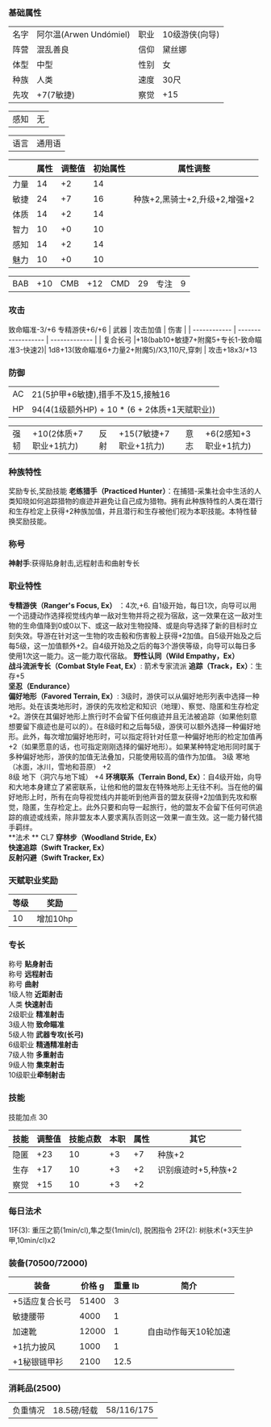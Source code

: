 ### 基础属性

<table>
  <tr>
      <td>名字</td>
      <td>阿尔温(Arwen Undómiel)</td>
      <td>职业</td>
      <td>10级游侠(向导)</td>
  </tr>
  <tr>
      <td>阵营</td>
      <td>混乱善良</td>
      <td>信仰</td>
      <td>黛丝娜</td>
  </tr>
  <tr>
      <td>体型</td>
      <td>中型</td>
      <td>性别</td>
      <td>女</td>
  </tr>
  <tr>
      <td>种族</td>
      <td>人类</td>
      <td>速度</td>
      <td>30尺</td>
  </tr>
  <tr>
      <td>先攻</td>
      <td>+7(7敏捷)</td>
      <td>察觉</td>
      <td>+15</td>
  </tr>
</table>
<table>
  <tr>
      <td>感知</td>
      <td>无</td>
  </tr>
</table>
<table>
    <tr>
        <td>语言</td>
        <td>通用语</td>
    </tr>
</table>

|      | 属性 | 调整值 | 初始属性 | 属性调整 |
| ---- | ---- | ------ | -------- | -------- |
| 力量 | 14   | +2     | 14       |			 |
| 敏捷 | 24   | +7     | 16       |种族+2,黑骑士+2,升级+2,增强+2|
| 体质 | 14   | +2     | 14       |      	 |
| 智力 | 10   | +0     | 10       |      	 |
| 感知 | 14   | +2     | 14       |      	 |
| 魅力 | 10   | +0     | 10       |      	 |

<table>
    <tr>
        <td>BAB</td>
        <td>+10</td>
	    <td>CMB</td>
        <td>+12</td>
		<td>CMD</td>
        <td>29</td>
        <td>专注</td>
        <td>9</td>
    </tr>
</table>

### 攻击
致命瞄准-3/+6
专精游侠+6/+6
| 武器         	| 攻击加值              					| 伤害             		|
| ------------ 	| ------------------    					| -------------    		|
| 复合长弓		|+18(bab10+敏捷7+附魔5+专长1-致命瞄准3-快速2)| 1d8+13(致命瞄准6+力量2+附魔5)/X3,110尺,穿刺	|
攻击+18x3/+13

### 防御

<table>
    <tr>
        <td>AC</td>
        <td>21(5护甲+6敏捷),措手不及15,接触16</td>
    </tr>
    <tr>
        <td>HP</td>
        <td>94(4(1级额外HP) + 10 * (6 + 2体质+1天赋职业))</td>
    </tr>
</table>
<table>
    <tr>
        <td>强韧</td>
        <td>+10(2体质+7职业+1抗力)</td>
	    <td>反射</td>
        <td>+15(7敏捷+7职业+1抗力)</td>
	    <td>意志</td>
        <td>+6(2感知+3职业+1抗力)</td>
    </tr>
</table>

### 种族特性

奖励专长,奖励技能 
**老练猎手（Practiced Hunter）**：在捕猎-采集社会中生活的人类知晓如何追踪猎物的痕迹并避免让自己成为猎物。拥有此种族特性的人类在潜行和生存检定上获得+2种族加值，并且潜行和生存被他们视为本职技能。本特性替换奖励技能。   
  
### 称号
  
**神射手**:获得贴身射击,远程射击和曲射专长  
  
### 职业特性
  
**专精游侠（Ranger's Focus, Ex）** ：4次,+6. 自1级开始，每日1次，向导可以用一个迅捷动作选择视觉线内单一敌对生物并将之视为宿敌，这一效果在这一敌对生物的生命值降到0或0以下、或这一敌对生物投降、或是向导选择了新的目标时立刻失效。导游在针对这一生物的攻击骰和伤害骰上获得+2加值。自5级开始及之后每5级，这一加值额外+2。自4级开始及之后的每3个游侠等级，向导可以每日多使用1次这一能力。这一能力取代宿敌。
**野性认同（Wild Empathy，Ex）**    
**战斗流派专长（Combat Style Feat, Ex）**: 箭术专家流派
**追踪（Track，Ex）**：生存+5  
**坚忍（Endurance）**  
**偏好地形（Favored Terrain, Ex）**:  3级时，游侠可以从偏好地形列表中选择一种地形。处在该类地形时，游侠的先攻检定和知识（地理）、察觉、隐匿和生存检定+2。游侠在其偏好地形上旅行时不会留下任何痕迹并且无法被追踪（如果他刻意想要留下痕迹也是可以的）。在8级时和之后每5级，游侠可以额外选择一种偏好地形。此外，每次增加偏好地形时，可以指定将针对任意一种偏好地形的检定加值再+2（如果愿意的话，也可指定刚刚选择的偏好地形）。如果某种特定地形同时属于多种偏好地形，游侠的加值无法叠加，只能使用较高的值作为加值。
3级 寒地（冰面，冰川，雪地和苔原） 	+2  
8级 地下（洞穴与地下城）			+4
**环境联系（Terrain Bond, Ex）**：自4级开始，向导和大地本身建立了紧密联系，让他和他的盟友在特殊地形上无往不利。当在他的偏好地形上时，所有在向导视觉线内并能听到他声音的盟友获得+2加值到先攻和察觉，隐匿，生存检定上。此外只要和向导一起旅行，他的盟友不会留下任何可供追踪的痕迹或线索，除非盟友本人要求离队否则这一效果一直生效。这一能力替代猎手羁绊。  
**法术 ** CL7
**穿林步（Woodland Stride, Ex）**  
**快速追踪（Swift Tracker, Ex）**  
**反射闪避（Swift Tracker, Ex）**  
  
### 天赋职业奖励
| 等级| 奖励    |
| --- | ------- |
| 10  | 增加10hp |

### 专长

称号	**贴身射击**  
称号    **远程射击**  
称号    **曲射**  
1级人物 **近距射击**  
人类    **快速射击**    
2级职业 **精准射击**   
3级人物 **致命瞄准**   
5级人物 **武器专攻(长弓)**   
6级职业 **精通精准射击**   
7级人物 **多重射击**     
9级人物 **集束射击**    
10级职业**牵制射击**     

### 技能

技能加点 30  

| 技能       | 调整值 | 技能点数 | 本职 | 属性 | 其它     			|
| ---------- | ------ | -------- | ---- | ---- | -------- 			|
| 隐匿       | +23	  | 10       | +3   | +7   | 种族+2     		|
| 生存       | +17    | 10       | +3   | +2   | 识别痕迹时+5,种族+2|
| 察觉       | +15    | 10       | +3   | +2   | 			    	|

### 每日法术 
1环(3): 重压之箭(1min/cl),隼之型(1min/cl), 脱困指令 
2环(2): 树肤术(+3天生护甲,10min/cl)x2   
  
### 装备(70500/72000)

| 装备          		| 价格 g | 重量 lb | 简介 |
| ------------  		| ------ | ------- | ---- |
| +5适应复合长弓	    |51400   | 3       |      |
| 敏捷腰带    			| 4000   | 1       |      |
| 加速靴	    		|12000   | 1       | 自由动作每天10轮加速
| +1抗力披风			| 1000   | 1       |  	  |
| +1秘银链甲衫			| 2100   | 12.5    |  	  |

### 消耗品(2500)

<table>
    <tr>
        <td>负重情况</td>
        <td>18.5磅/轻载</td>
        <td>58/116/175</td>
    </tr>
</table> 
